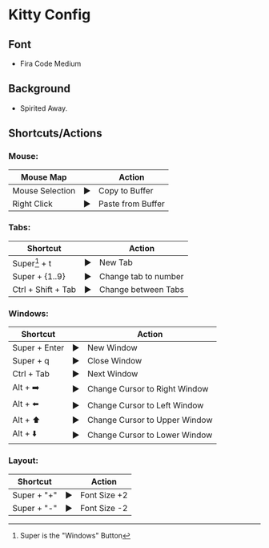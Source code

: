 # Kitty Config

## Font
- Fira Code Medium
## Background
- Spirited Away.
## Shortcuts/Actions

### Mouse:

| Mouse Map 	|	|	Action    |
|-----------------|---------------|-------------------|
| Mouse Selection	|:arrow_forward:	|	Copy to Buffer    |
| Right Click			|:arrow_forward:	|	Paste from Buffer |

### Tabs:
| Shortcut	|	|	Action    |
|-----------------|---------------|-------------------|
| Super[^note]  + t |:arrow_forward:	|	 New Tab   |
| Super  + {1..9}			|:arrow_forward:	|	Change tab to number |
| Ctrl  + Shift + Tab			|:arrow_forward:	|	Change between Tabs |



### Windows:
| Shortcut	|	|	Action    |
|-----------------|---------------|-------------------|
| Super  + Enter |:arrow_forward:	|	 New Window   |
| Super + q |:arrow_forward:	|	 Close Window   |
| Ctrl + Tab |:arrow_forward:|	 Next Window   |
| Alt + :arrow_right:	 |:arrow_forward:	|	 Change Cursor to Right Window   |
| Alt + :arrow_left:	 |:arrow_forward:	|	 Change Cursor to Left Window   |
| Alt + :arrow_up:	 |:arrow_forward:	|	 Change Cursor to Upper Window   |
| Alt + :arrow_down:	 |:arrow_forward:	|	 Change Cursor to Lower Window   |

### Layout:

| Shortcut 	|	|	Action    |
|-----------------|---------------|-------------------|
| Super   + "+"  	|:arrow_forward:	|	Font Size +2    |
| Super  + "-"	|:arrow_forward:	|	Font Size -2    |

[^note]: Super is the "Windows" Button
